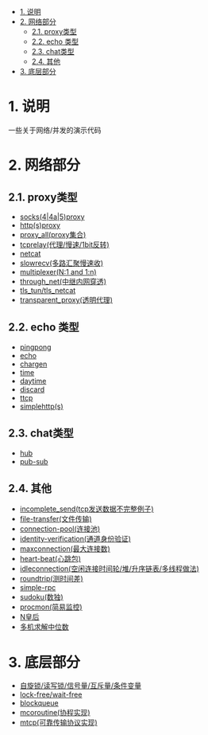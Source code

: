 <!-- TOC -->

- [1. 说明](#1-说明)
- [2. 网络部分](#2-网络部分)
    - [2.1. proxy类型](#21-proxy类型)
    - [2.2. echo 类型](#22-echo-类型)
    - [2.3. chat类型](#23-chat类型)
    - [2.4. 其他](#24-其他)
- [3. 底层部分](#3-底层部分)

<!-- /TOC -->

<a id="markdown-1-说明" name="1-说明"></a>
# 1. 说明

一些关于网络/并发的演示代码

<a id="markdown-2-网络部分" name="2-网络部分"></a>
# 2. 网络部分

<a id="markdown-21-proxy类型" name="21-proxy类型"></a>
## 2.1. proxy类型

* [socks(4|4a|5)proxy](socks/readme.md)
* [http(s)proxy](httpproxy/readme.md)
* [proxy_all(proxy集合)](proxy_all/readme.md)
* [tcprelay(代理/慢速/1bit反转)](tcprelay/readme.md)
* [netcat](netcat/readme.md)
* [slowrecv(多路汇聚慢速收)](slowrecv/readme.md)
* [multiplexer(N:1 and 1:n)](multiplexer/readme.md)
* [through_net(中继内网穿透)](multiplexer/readme.md)
* [tls_tun/tls_netcat](tls_tun/readme.md)
* [transparent_proxy(透明代理)](transparent_proxy/readme.md)

<a id="markdown-22-echo-类型" name="22-echo-类型"></a>
## 2.2. echo 类型

* [pingpong](pingpong)
* [echo](echo)
* [chargen]()
* [time]()
* [daytime]()
* [discard](discard)
* [ttcp](ttcp/readme.md)
* [simplehttp(s)](simplehttp)

<a id="markdown-23-chat类型" name="23-chat类型"></a>
## 2.3. chat类型

* [hub]()
* [pub-sub]()

<a id="markdown-24-其他" name="24-其他"></a>
## 2.4. 其他

* [incomplete_send(tcp发送数据不完整例子)](incomplete_send/readme.md)
* [file-transfer(文件传输)]()
* [connection-pool(连接池)]()
* [identity-verification(通道身份验证)]()
* [maxconnection(最大连接数)]()
* [heart-beat(心跳包)]()
* [idleconnection(空闲连接时间轮/堆/升序链表/多线程做法)](idleconnection/readme.md)
* [roundtrip(测时间差)](roundtrip)
* [simple-rpc]()
* [sudoku(数独)]()
* [procmon(简易监控)]()
* [N皇后]()
* [多机求解中位数]()

<a id="markdown-3-底层部分" name="3-底层部分"></a>
# 3. 底层部分

* [自旋锁/读写锁/信号量/互斥量/条件变量](sync/readme.md)
* [lock-free/wait-free](sync/readme.md)
* [blockqueue](blockqueue)
* [mcoroutine(协程实现)]()
* [mtcp(可靠传输协议实现)]()
